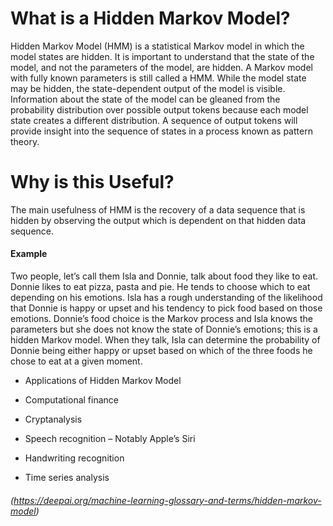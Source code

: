 # What is a Hidden Markov Model?

Hidden Markov Model (HMM) is a statistical Markov model in which the model states are hidden. It is important to understand that the state of the model, and not the parameters of the model, are hidden. A Markov model with fully known parameters is still called a HMM. While the model state may be hidden, the state-dependent output of the model is visible. Information about the state of the model can be gleaned from the probability distribution over possible output tokens because each model state creates a different distribution. A sequence of output tokens will provide insight into the sequence of states in a process known as pattern theory.

# Why is this Useful?

The main usefulness of HMM is the recovery of a data sequence that is hidden by observing the output which is dependent on that hidden data sequence.

#### Example
Two people, let’s call them Isla and Donnie, talk about food they like to eat. Donnie likes to eat pizza, pasta and pie. He tends to choose which to eat depending on his emotions. Isla has a rough understanding of the likelihood that Donnie is happy or upset and his tendency to pick food based on those emotions. Donnie’s food choice is the Markov process and Isla knows the parameters but she does not know the state of Donnie’s emotions; this is a hidden Markov model. When they talk, Isla can determine the probability of Donnie being either happy or upset based on which of the three foods he chose to eat at a given moment.

* Applications of Hidden Markov Model

* Computational finance

* Cryptanalysis

* Speech recognition – Notably Apple’s Siri

* Handwriting recognition

* Time series analysis



###### (https://deepai.org/machine-learning-glossary-and-terms/hidden-markov-model)

